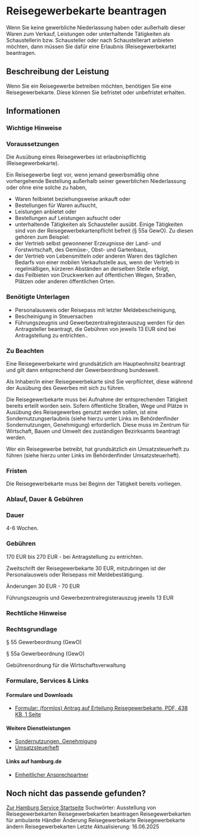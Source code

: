 # Reisegewerbekarte beantragen
Wenn Sie keine gewerbliche Niederlassung haben oder außerhalb dieser Waren zum Verkauf, Leistungen oder unterhaltende Tätigkeiten als Schaustellerin bzw. Schausteller oder nach Schaustellerart anbieten möchten, dann müssen Sie dafür eine Erlaubnis (Reisegewerbekarte) beantragen.

## Beschreibung der Leistung
Wenn Sie ein Reisegewerbe betreiben möchten, benötigen Sie eine Reisegewerbekarte. Diese können Sie befristet oder unbefristet erhalten.

## Informationen

### Wichtige Hinweise

### Voraussetzungen
Die Ausübung eines Reisegewerbes ist erlaubnispflichtig (Reisegewerbekarte).  

Ein Reisegewerbe liegt vor, wenn jemand gewerbsmäßig ohne vorhergehende Bestellung außerhalb seiner gewerblichen Niederlassung oder ohne eine solche zu haben,
* Waren feilbietet beziehungsweise ankauft oder
* Bestellungen für Waren aufsucht,
* Leistungen anbietet oder
* Bestellungen auf Leistungen aufsucht oder
* unterhaltende Tätigkeiten als Schausteller ausübt.
Einige Tätigkeiten sind von der Reisegewerbekartenpflicht befreit (§ 55a GewO). Zu diesen gehören zum Beispiel:
* der Vertrieb selbst gewonnener Erzeugnisse der Land- und Forstwirtschaft, des Gemüse-, Obst- und Gartenbaus,
* der Vertrieb von Lebensmitteln oder anderen Waren des täglichen Bedarfs von einer mobilen Verkaufsstelle aus, wenn der Vertrieb in regelmäßigen, kürzeren Abständen an derselben Stelle erfolgt,
* das Feilbieten von Druckwerken auf öffentlichen Wegen, Straßen, Plätzen oder anderen öffentlichen Orten.

### Benötigte Unterlagen
* Personalausweis oder Reisepass mit letzter Meldebescheinigung,
* Bescheinigung in Steuersachen
* Führungszeugnis und Gewerbezentralregisterauszug werden für den Antragsteller beantragt, die Gebühren von jeweils 13 EUR sind bei Antragstellung zu entrichten..

### Zu Beachten
Eine Reisegewerbekarte wird grundsätzlich am Hauptwohnsitz beantragt und gilt dann entsprechend der Gewerbeordnung bundesweit.  

Als Inhaber/in einer Reisegewerbekarte sind Sie verpflichtet, diese während der Ausübung des Gewerbes mit sich zu führen.  

Die Reisegewerbekarte muss bei Aufnahme der entsprechenden Tätigkeit bereits erteilt worden sein. Sofern öffentliche Straßen, Wege und Plätze in Ausübung des Reisegewerbes genutzt werden sollen, ist eine Sondernutzungserlaubnis (siehe hierzu unter Links im Behördenfinder Sondernutzungen, Genehmigung) erforderlich. Diese muss im Zentrum für Wirtschaft, Bauen und Umwelt des zuständigen Bezirksamts beantragt werden.  

Wer ein Reisegewerbe betreibt, hat grundsätzlich ein Umsatzsteuerheft zu führen (siehe hierzu unter Links im Behördenfinder Umsatzsteuerheft).

### Fristen
Die Reisegewerbekarte muss bei Beginn der Tätigkeit bereits vorliegen.

### Ablauf, Dauer & Gebühren

### Dauer
4-6 Wochen.

### Gebühren
170 EUR bis 270 EUR - bei Antragstellung zu entrichten.  

Zweitschrift der Reisegewerbekarte 30 EUR, mitzubringen ist der Personalausweis oder Reisepass mit Meldebestätigung.  

Änderungen 30 EUR - 70 EUR  

Führungszeugnis und Gewerbezentralregisterauszug jeweils 13 EUR

### Rechtliche Hinweise

### Rechtsgrundlage
§ 55 Gewerbeordnung (GewO)  

§ 55a Gewerbeordnung (GewO)  

Gebührenordnung für die Wirtschaftsverwaltung

### Formulare, Services & Links

#### Formulare und Downloads
* [Formular: (formlos) Antrag auf Erteilung Reisegewerbekarte, PDF, 438 KB, 1 Seite](https://fhh1.hamburg.de/Dibis/form/pdf/Formloser-Antrag.pdf)

#### Weitere Dienstleistungen
* [Sondernutzungen, Genehmigung](https://www.hamburg.de/service/info/11265751/)
* [Umsatzsteuerheft](https://www.hamburg.de/service/info/11735365/)

#### Links auf hamburg.de
* [Einheitlicher Ansprechpartner](https://www.hamburg.de/politik-und-verwaltung/behoerden/bwi/services/einheitlicher-ansprechpartner)

## Noch nicht das passende gefunden?
 [Zur Hamburg Service Startseite](/service/)
Suchwörter: Ausstellung von Reisegewerbekarten Reisegewerbekarten beantragen Reisegewerbekarten für ambulante Händler Änderung Reisegewerbekarte Reisegewerbekarte ändern Reisegewerbekarten
Letzte Aktualisierung: 16.06.2025
